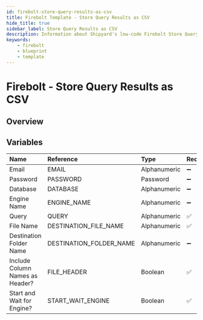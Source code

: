```yaml
---
id: firebolt-store-query-results-as-csv
title: Firebolt Template - Store Query Results as CSV
hide_title: true
sidebar_label: Store Query Results as CSV
description: Information about Shipyard's low-code Firebolt Store Query Results as CSV blueprint. Turn the results of your SQL SELECT statement into a CSV file. Extract your Firebolt data into files for easier delivery to clients and partners.
keywords:
    - firebolt
    - blueprint
    - template
---
```


# Firebolt - Store Query Results as CSV

## Overview



## Variables

| Name | Reference | Type | Required | Default | Options | Description |
|:---|:---|:---|:---|:---|:---|:---|
| Email | EMAIL | Alphanumeric | :heavy_minus_sign: | - | - | - |
| Password | PASSWORD | Password | :heavy_minus_sign: | - | - | - |
| Database | DATABASE | Alphanumeric | :heavy_minus_sign: | - | - | - |
| Engine Name | ENGINE_NAME | Alphanumeric | :heavy_minus_sign: | - | - | - |
| Query | QUERY | Alphanumeric | :white_check_mark: | - | - | - |
| File Name | DESTINATION_FILE_NAME | Alphanumeric | :white_check_mark: | output.csv | - | - |
| Destination Folder Name | DESTINATION_FOLDER_NAME | Alphanumeric | :heavy_minus_sign: | - | - | - |
| Include Column Names as Header? | FILE_HEADER | Boolean | :white_check_mark: | true | - | - |
| Start and Wait for Engine? | START_WAIT_ENGINE | Boolean | :white_check_mark: | true | - | - |


